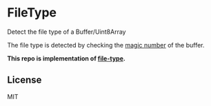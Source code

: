 FileType
===

Detect the file type of a Buffer/Uint8Array

The file type is detected by checking the [magic number](http://en.wikipedia.org/wiki/Magic_number_(programming)#Magic_numbers_in_files) of the buffer.

**This repo is implementation of [file-type](https://github.com/sindresorhus/file-type/commit/1e725230eaba7e03094b7db75cebc4b4680dabec).**

License
---

MIT
